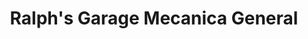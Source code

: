 ---
title: "Ralph's Garage Mecanica General"
url: /pasco/ralphs-garage-mecanica-general/
shop: car repair
---